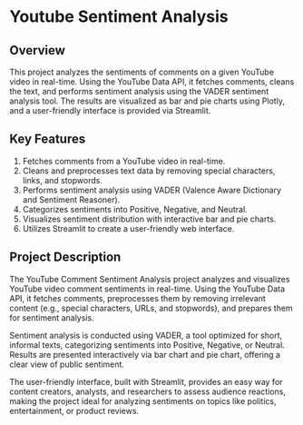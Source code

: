 # Youtube Sentiment Analysis

## Overview

This project analyzes the sentiments of comments on a given YouTube video in real-time. Using the YouTube Data API, it fetches comments, cleans the text, and performs sentiment analysis using the VADER sentiment analysis tool. The results are visualized as bar and pie charts using Plotly, and a user-friendly interface is provided via Streamlit.


## Key Features
1. Fetches comments from a YouTube video in real-time.
2. Cleans and preprocesses text data by removing special characters, links, and stopwords.
3. Performs sentiment analysis using VADER (Valence Aware Dictionary and Sentiment Reasoner).
4. Categorizes sentiments into Positive, Negative, and Neutral.
5. Visualizes sentiment distribution with interactive bar and pie charts.
6. Utilizes Streamlit to create a user-friendly web interface.

## Project Description
The YouTube Comment Sentiment Analysis project analyzes and visualizes YouTube video comment sentiments in real-time. Using the YouTube Data API, it fetches comments, preprocesses them by removing irrelevant content (e.g., special characters, URLs, and stopwords), and prepares them for sentiment analysis.

Sentiment analysis is conducted using VADER, a tool optimized for short, informal texts, categorizing sentiments into Positive, Negative, or Neutral. Results are presented interactively via bar chart and pie chart, offering a clear view of public sentiment.

The user-friendly interface, built with Streamlit, provides an easy way for content creators, analysts, and researchers to assess audience reactions, making the project ideal for analyzing sentiments on topics like politics, entertainment, or product reviews.
